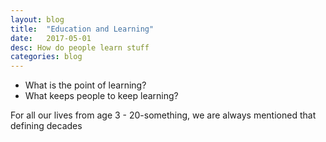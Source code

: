 ```yaml
---
layout: blog
title:  "Education and Learning"
date:   2017-05-01
desc: How do people learn stuff
categories: blog
---
```

* What is the point of learning?
* What keeps people to keep learning?

For all our lives from age 3 - 20-something, we are always mentioned that defining decades
